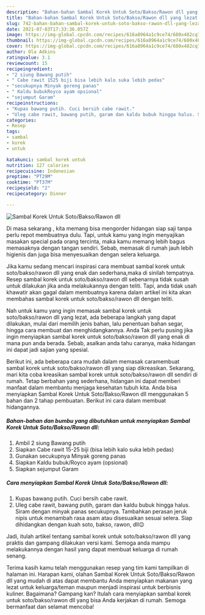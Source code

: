 ```yaml
---
description: "Bahan-bahan Sambal Korek Untuk Soto/Bakso/Rawon dll yang lezat Untuk Jualan"
title: "Bahan-bahan Sambal Korek Untuk Soto/Bakso/Rawon dll yang lezat Untuk Jualan"
slug: 742-bahan-bahan-sambal-korek-untuk-soto-bakso-rawon-dll-yang-lezat-untuk-jualan
date: 2021-07-03T17:33:36.057Z
image: https://img-global.cpcdn.com/recipes/616a8964a1c9ce74/680x482cq70/sambal-korek-untuk-sotobaksorawon-dll-foto-resep-utama.jpg
thumbnail: https://img-global.cpcdn.com/recipes/616a8964a1c9ce74/680x482cq70/sambal-korek-untuk-sotobaksorawon-dll-foto-resep-utama.jpg
cover: https://img-global.cpcdn.com/recipes/616a8964a1c9ce74/680x482cq70/sambal-korek-untuk-sotobaksorawon-dll-foto-resep-utama.jpg
author: Ola Adkins
ratingvalue: 3.1
reviewcount: 15
recipeingredient:
- "2 siung Bawang putih"
- " Cabe rawit 1525 biji bisa lebih kalo suka lebih pedas"
- "secukupnya Minyak goreng panas"
- " Kaldu bubukRoyco ayam opsional"
- "sejumput Garam"
recipeinstructions:
- "Kupas bawang putih. Cuci bersih cabe rawit."
- "Uleg cabe rawit, bawang putih, garam dan kaldu bubuk hingga halus. Siram dengan minyak panas secukupnya. Tambahkan perasan jeruk nipis untuk menambah rasa asam atau disesuaikan sesuai selera. Siap dihidangkan dengan kuah soto, bakso, rawon, dll😉"
categories:
- Resep
tags:
- sambal
- korek
- untuk

katakunci: sambal korek untuk 
nutrition: 127 calories
recipecuisine: Indonesian
preptime: "PT29M"
cooktime: "PT37M"
recipeyield: "2"
recipecategory: Dinner

---
```



![Sambal Korek Untuk Soto/Bakso/Rawon dll](https://img-global.cpcdn.com/recipes/616a8964a1c9ce74/680x482cq70/sambal-korek-untuk-sotobaksorawon-dll-foto-resep-utama.jpg)

Di masa  sekarang , kita memang bisa mengorder hidangan siap saji tanpa perlu repot membuatnya dulu. Tapi, untuk kamu yang ingin menyajikan masakan special pada orang tercinta, maka kamu memang lebih bagus memasaknya dengan tangan sendiri. Sebab, memasak di rumah jauh lebih higienis dan juga bisa menyesuaikan dengan selera keluarga.

Jika kamu sedang mencari inspirasi cara membuat sambal korek untuk soto/bakso/rawon dll yang enak dan sederhana,maka di sinilah tempatnya. Resep sambal korek untuk soto/bakso/rawon dll  sebenarnya tidak susah untuk dilakukan jika anda melakukannya dengan teliti. Tapi, anda tidak usah khawatir akan gagal dalam membuatnya 
karena dalam artikel ini kita akan membahas sambal korek untuk soto/bakso/rawon dll dengan teliti.  



Nah untuk kamu yang ingin memasak sambal korek untuk soto/bakso/rawon dll yang lezat, ada beberapa langkah yang dapat dilakukan, mulai dari memilih jenis bahan, lalu penentuan bahan segar, hingga cara membuat dan menghidangkannya. Anda Tak perlu pusing jika ingin menyiapkan sambal korek untuk soto/bakso/rawon dll yang enak di mana pun anda berada. Sebab, asalkan anda  tahu caranya, maka hidangan ini dapat jadi sajian yang spesial.

Berikut ini, ada beberapa cara mudah dalam memasak caramembuat sambal korek untuk soto/bakso/rawon dll yang siap dikreasikan. Sekarang, mari kita coba kreasikan sambal korek untuk soto/bakso/rawon dll sendiri di rumah. Tetap berbahan yang sederhana, hidangan ini dapat memberi manfaat dalam membantu menjaga kesehatan tubuh kita. Anda bisa menyiapkan Sambal Korek Untuk Soto/Bakso/Rawon dll menggunakan 5 bahan dan 2 tahap pembuatan. Berikut ini cara dalam membuat hidangannya.

<!--inarticleads1-->

##### Bahan-bahan dan bumbu yang dibutuhkan untuk menyiapkan Sambal Korek Untuk Soto/Bakso/Rawon dll:

1. Ambil 2 siung Bawang putih
1. Siapkan  Cabe rawit 15-25 biji (bisa lebih kalo suka lebih pedas)
1. Gunakan secukupnya Minyak goreng panas
1. Siapkan  Kaldu bubuk/Royco ayam (opsional)
1. Siapkan sejumput Garam




<!--inarticleads2-->

##### Cara menyiapkan Sambal Korek Untuk Soto/Bakso/Rawon dll:

1. Kupas bawang putih. Cuci bersih cabe rawit.
1. Uleg cabe rawit, bawang putih, garam dan kaldu bubuk hingga halus. Siram dengan minyak panas secukupnya. Tambahkan perasan jeruk nipis untuk menambah rasa asam atau disesuaikan sesuai selera. Siap dihidangkan dengan kuah soto, bakso, rawon, dll😉




Jadi, itulah artikel tentang  sambal korek untuk soto/bakso/rawon dll  yang praktis dan gampang dilakukan versi kami. Semoga anda mampu melakukannya dengan hasil yang dapat membuat keluarga di rumah senang. 

Terima kasih kamu telah menggunakan resep yang tim kami tampilkan di halaman ini. Harapan kami, olahan  Sambal Korek Untuk Soto/Bakso/Rawon dll yang mudah di atas dapat membantu Anda menyiapkan makanan yang lezat untuk keluarga/teman maupun menjadi inspirasi untuk berbisnis kuliner. Bagaimana? Gampang kan? Itulah cara menyiapkan sambal korek untuk soto/bakso/rawon dll yang bisa Anda kerjakan di rumah. Semoga bermanfaat dan selamat mencoba!

